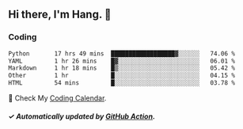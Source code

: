 ## Hi there, I'm Hang. 👋

### Coding

<!--START_SECTION:waka-->

```txt
Python       17 hrs 49 mins  ██████████████████▓░░░░░░   74.06 %
YAML         1 hr 26 mins    █▓░░░░░░░░░░░░░░░░░░░░░░░   06.01 %
Markdown     1 hr 18 mins    █▒░░░░░░░░░░░░░░░░░░░░░░░   05.42 %
Other        1 hr            █░░░░░░░░░░░░░░░░░░░░░░░░   04.15 %
HTML         54 mins         █░░░░░░░░░░░░░░░░░░░░░░░░   03.78 %
```

<!--END_SECTION:waka-->

🎉 Check My [Coding Calendar](https://github-chart-huhuhang.vercel.app/huhuhang).

##### ✓ Automatically updated by [GitHub Action](https://github.com/huhuhang/huhuhang/actions).

